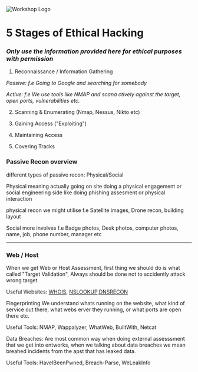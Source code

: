 ![Workshop Logo](https://cdn.discordapp.com/attachments/1096720092374499338/1196472002207289364/workshop_white.png)

# 5 Stages of Ethical Hacking
### _Only use the information provided here for ethical purposes with permission_

1. Reconnaissance / Information Gathering

_Passive: f.e Going to Google and searching for somebody_

_Active: f.e We use tools like NMAP and scana ctively against the target, open ports, vulnerabilities etc._

2. Scanning & Enumerating (Nmap, Nessus, Nikto etc)

3. Gaining Access ("Exploiting")
 
5. Maintaining Access
 
7. Covering Tracks


### Passive Recon overview

different types of passive recon: Physical/Social

Physical meaning actually going on site doing a physical engagement or social engineering side like doing phishing assesment or physical interaction

physical recon we might utilise f.e Satellite images, Drone recon, building layout

Social more involves f.e Badge photos, Desk photos, computer photos, name, job, phone number, manager etc

<hr>

### Web / Host

When we get Web or Host Assessment, first thing we should do is what called "Target Validation", Always should be done not to accidently attack wrong target

Useful Websites: [WHOIS](https://who.is/), [NSLOOKUP](https://www.nslookup.io/),[DNSRECON](https://www.kali.org/tools/dnsrecon/)

Fingerprinting We understand whats running on the website, what kind of service out there, what webs erver they running, or what ports are open there etc. 

Useful Tools: NMAP, Wappalyzer, WhatWeb, BuiltWith, Netcat

Data Breaches: Are most common way when doing external assesssment that we get into entworks, when we talking about data breaches we mean breahed incidents from the apst that has leaked data.

Useful Tools: HaveIBeenPwned, Breach-Parse, WeLeakInfo

